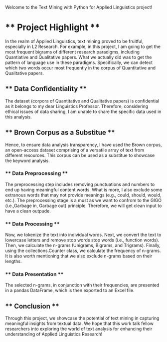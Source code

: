 Welcome to the Text Mining with Python for Applied Linguistics project!

# ** Project Highlight **
In the realm of Applied Linguistics, text mining proved to be fruitful, especially in L2 Research. 
For example, in this project, I am going to get the most frequent bigrams of different research paradigms, including Quantiative and Qualitative papers.
What we actually did was to get the pattern of language use in these paradigms. Specifically, we can detect which two words occur most frequently in the corpus of Quantitative and Qualitative papers.
## ** Data Confidentiality **
The dataset (corpora of Quantitative and Qualitative papers) is confidential as it belongs to my dear Linguistics Professor. Therefore, considering  ethical issues of data sharing, I am unable to share the specific data used in this analysis.
## ** Brown Corpus as a Substitue **
Hence, to ensure data analysis transparency, I have used the Brown corpus, an open-access dataset comprising of a versatile array of text from different resources. This corpus can be used as a substitue to showcase the keyword analysis. 
### ** Data Preprocessing **
The preprocessing step includes removing punctuations and numbers to end up having meaningful content words. 
What is more, I also exclude some extranous words that may not provide meanings (e.g., could, should, would, etc.).
The preprocessing stage is a must as we want to confrom to the GIGO (i.e.,Garbage in, Garbage out) principle. Therefore, we will get clean input to have a clean outpude.
### ** Data Processing **
Now, we tokenize the text into individual words.
Next, we convert the text to lowercase letters and remove stop words stop words (i.e., function words).
Then, we calculate the n-grams (Unigrams, Bigrams, and Trigrams).
Finally, using the collections.Counter class, we calculate the frequency of n-grams. It is also worth mentioning that we also exclude n-grams based on their lengths. 
### ** Data Presentation **
The selected n-grams, in conjunction with their frequencies, are presented in a pandas DataFrame, which is then exported to an Excel file.

## ** Conclusion **
Through this project, we showcase the potential of text mining in capturing meaningful insights from textual data. We hope that this work talk fellow researchers into exploring the world of text analysis for enhancing their understanding of Applied Linguistics Research!


